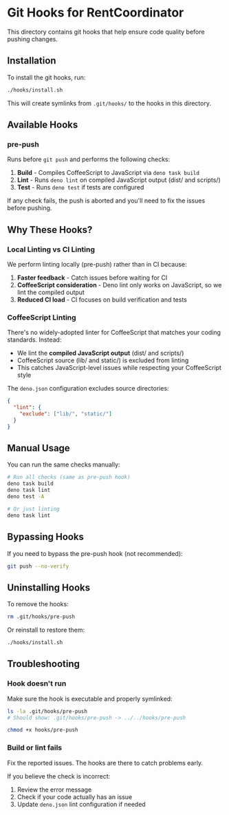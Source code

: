 # Git Hooks for RentCoordinator

This directory contains git hooks that help ensure code quality before pushing changes.

## Installation

To install the git hooks, run:

```bash
./hooks/install.sh
```

This will create symlinks from `.git/hooks/` to the hooks in this directory.

## Available Hooks

### pre-push

Runs before `git push` and performs the following checks:

1. **Build** - Compiles CoffeeScript to JavaScript via `deno task build`
2. **Lint** - Runs `deno lint` on compiled JavaScript output (dist/ and scripts/)
3. **Test** - Runs `deno test` if tests are configured

If any check fails, the push is aborted and you'll need to fix the issues before pushing.

## Why These Hooks?

### Local Linting vs CI Linting

We perform linting locally (pre-push) rather than in CI because:

1. **Faster feedback** - Catch issues before waiting for CI
2. **CoffeeScript consideration** - Deno lint only works on JavaScript, so we lint the compiled output
3. **Reduced CI load** - CI focuses on build verification and tests

### CoffeeScript Linting

There's no widely-adopted linter for CoffeeScript that matches your coding standards. Instead:

- We lint the **compiled JavaScript output** (dist/ and scripts/)
- CoffeeScript source (lib/ and static/) is excluded from linting
- This catches JavaScript-level issues while respecting your CoffeeScript style

The `deno.json` configuration excludes source directories:

```json
{
  "lint": {
    "exclude": ["lib/", "static/"]
  }
}
```

## Manual Usage

You can run the same checks manually:

```bash
# Run all checks (same as pre-push hook)
deno task build
deno task lint
deno test -A

# Or just linting
deno task lint
```

## Bypassing Hooks

If you need to bypass the pre-push hook (not recommended):

```bash
git push --no-verify
```

## Uninstalling Hooks

To remove the hooks:

```bash
rm .git/hooks/pre-push
```

Or reinstall to restore them:

```bash
./hooks/install.sh
```

## Troubleshooting

### Hook doesn't run

Make sure the hook is executable and properly symlinked:

```bash
ls -la .git/hooks/pre-push
# Should show: .git/hooks/pre-push -> ../../hooks/pre-push

chmod +x hooks/pre-push
```

### Build or lint fails

Fix the reported issues. The hooks are there to catch problems early.

If you believe the check is incorrect:
1. Review the error message
2. Check if your code actually has an issue
3. Update `deno.json` lint configuration if needed
